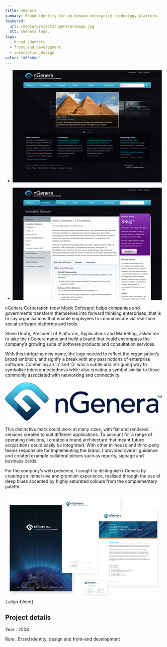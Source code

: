 ```yaml
---
title: nGenera
summary: Brand identity for on demand enterprise technology platform.
featured:
  url: /media/projects/ngenera/image.jpg
  alt: nGenera logo.
tags:
  - brand_identity
  - front_end_development
  - interaction_design
color: "#00b6dd"
---
```


- ![Home page.](../media/projects/ngenera/homepage_screenshot.png)

- ![Workshop description page.](../media/projects/ngenera/workshop_screenshot.png)

nGenera Corporation (now [Moxie Software][1]) helps companies and governments transform themselves into forward thinking enterprises, that is to say organisations that enable employees to communicate via real-time social software platforms and tools.

Steve Douty, President of Platforms, Applications and Marketing, asked me to take the nGenera name and build a brand that could encompass the company’s growing suite of software products and consultation services.

With this intriguing new name, the logo needed to reflect the organisation’s broad ambition, and signify a break with any past notions of enterprise software. Combining an ‘n’ and ‘G’ was a subtle and intriguing way to symbolise interconnectedness while also creating a symbol similar to those commonly associated with networking and connectivity.

![The nGenera logo.](../media/projects/ngenera/logo.svg "nGenera symbol and wordmark.")

This distinctive mark could work at many sizes, with flat and rendered versions created to suit different applications. To account for a range of operating divisions, I created a brand architecture that meant future acquisitions could easily be integrated. With other in-house and third-party teams responsible for implementing the brand, I provided overall guidance and created example collateral pieces such as reports, signage and business cards.

For the company’s web presence, I sought to distinguish nGenera by creating an immersive and premium experience, realised through the use of deep blues accented by highly saturated colours from the complementary palette.

![Examples of brand collateral.](../media/projects/ngenera/collateral.png "Associated brand collateral, including presentation folders, report covers, letterheads and business cards.")
{.align-bleed}

## Project details

Year
: 2008

Role
: Brand identity, design and front-end development

[1]: https://www.gomoxie.com
